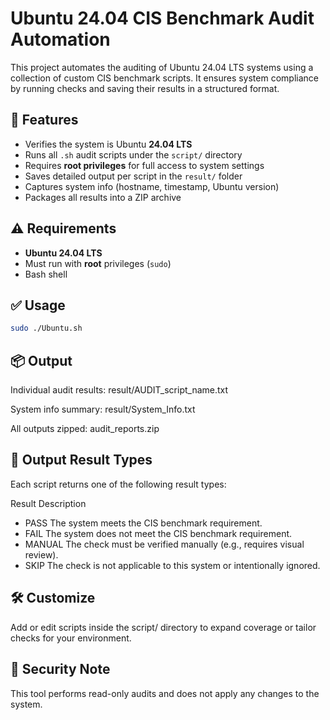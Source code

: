 # Ubuntu 24.04 CIS Benchmark Audit Automation

This project automates the auditing of Ubuntu 24.04 LTS systems using a collection of custom CIS benchmark scripts. It ensures system compliance by running checks and saving their results in a structured format.

## 🚀 Features

- Verifies the system is Ubuntu **24.04 LTS**
- Runs all `.sh` audit scripts under the `script/` directory
- Requires **root privileges** for full access to system settings
- Saves detailed output per script in the `result/` folder
- Captures system info (hostname, timestamp, Ubuntu version)
- Packages all results into a ZIP archive


## ⚠️ Requirements

- **Ubuntu 24.04 LTS**
- Must run with **root** privileges (`sudo`)
- Bash shell

## ✅ Usage

```bash
sudo ./Ubuntu.sh
```
## 📦 Output
Individual audit results: result/AUDIT_script_name.txt

System info summary: result/System_Info.txt

All outputs zipped: audit_reports.zip

## 🔎 Output Result Types
Each script returns one of the following result types:

Result	Description
- PASS	The system meets the CIS benchmark requirement.
- FAIL	The system does not meet the CIS benchmark requirement.
- MANUAL	The check must be verified manually (e.g., requires visual review).
- SKIP	The check is not applicable to this system or intentionally ignored.

## 🛠 Customize
Add or edit scripts inside the script/ directory to expand coverage or tailor checks for your environment.

## 🔐 Security Note
This tool performs read-only audits and does not apply any changes to the system.

